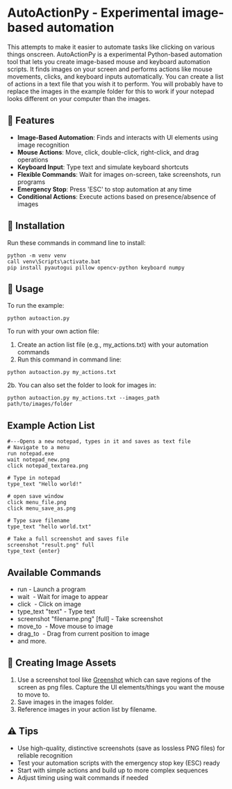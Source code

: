 # AutoActionPy - Experimental image-based automation

This attempts to make it easier to automate tasks like clicking on various things onscreen. AutoActionPy is a experimental Python-based automation tool that lets you create image-based mouse and keyboard automation scripts. It finds images on your screen and performs actions like mouse movements, clicks, and keyboard inputs automatically. You can create a list of actions in a text file that you wish it to perform.
You will probably have to replace the images in the example folder for this to work if your notepad looks different on your computer than the images.

## 🌟 Features

- **Image-Based Automation**: Finds and interacts with UI elements using image recognition
- **Mouse Actions**: Move, click, double-click, right-click, and drag operations
- **Keyboard Input**: Type text and simulate keyboard shortcuts
- **Flexible Commands**: Wait for images on-screen, take screenshots, run programs
- **Emergency Stop**: Press 'ESC' to stop automation at any time
- **Conditional Actions**: Execute actions based on presence/absence of images


## 🚀 Installation

Run these commands in command line to install:
```
python -m venv venv
call venv\Scripts\activate.bat
pip install pyautogui pillow opencv-python keyboard numpy
```

## 📝 Usage

To run the example:
```
python autoaction.py
```

To run with your own action file:  
  1. Create an action list file (e.g., my_actions.txt) with your automation commands
  2. Run this command in command line:
```
python autoaction.py my_actions.txt
```  
  2b. You can also set the folder to look for images in:
```
python autoaction.py my_actions.txt --images_path path/to/images/folder
```

## Example Action List
```text
#---Opens a new notepad, types in it and saves as text file
# Navigate to a menu
run notepad.exe
wait notepad_new.png
click notepad_textarea.png

# Type in notepad
type_text "Hello world!"

# open save window
click menu_file.png
click menu_save_as.png

# Type save filename
type_text "hello world.txt"

# Take a full screenshot and saves file
screenshot "result.png" full
type_text {enter}
```

## Available Commands

-  run <program> - Launch a program
-  wait <image> - Wait for image to appear
-  click <image> - Click on image
-  type_text "text" - Type text
-  screenshot "filename.png" [full] - Take screenshot
-  move_to <image> - Move mouse to image
-  drag_to <image> - Drag from current position to image
-  and more.

## 📸 Creating Image Assets

1. Use a screenshot tool like [Greenshot](https://getgreenshot.org/downloads/) which can save regions of the screen as png files. Capture the UI elements/things you want the mouse to move to.
2. Save images in the images folder.
3. Reference images in your action list by filename.

## ⚠️ Tips

- Use high-quality, distinctive screenshots (save as lossless PNG files) for reliable recognition
- Test your automation scripts with the emergency stop key (ESC) ready
- Start with simple actions and build up to more complex sequences
- Adjust timing using wait commands if needed

